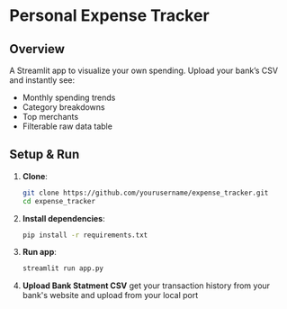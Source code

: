 # Personal Expense Tracker

## Overview  
A Streamlit app to visualize your own spending. Upload your bank’s CSV and instantly see:
- Monthly spending trends  
- Category breakdowns  
- Top merchants  
- Filterable raw data table  

## Setup & Run

1. **Clone**:
   ```bash
   git clone https://github.com/yourusername/expense_tracker.git
   cd expense_tracker

2. **Install dependencies**:
   ```bash
   pip install -r requirements.txt

2. **Run app**:
   ```bash
   streamlit run app.py

4. **Upload Bank Statment CSV**
    get your transaction history from your bank's website and upload from your local port
